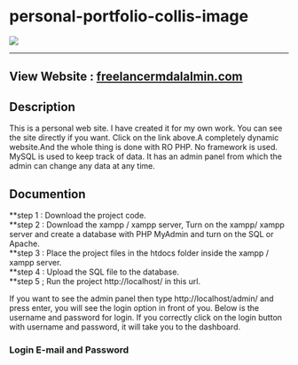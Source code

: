 # personal-portfolio-collis-image
<a href="https://files.fm/u/rpjbmgue7#/view/FMA%20Developer.png"><img src="https://files.fm/thumb_show.php?i=2wdu3a87t"></a>
<hr>

## View Website : [freelancermdalalmin.com](https://www.freelancermdalalmin.com/)

## Description
<p>
  This is a personal web site. I have created it for my own work. You can see the site directly if you want. Click on the link above.A completely dynamic website.And the whole thing is done with RO PHP. No framework is used. MySQL is used to keep track of data. It has an admin panel from which the admin can change any data at any time.
</p>

## Documention
<p>
  **step 1 : Download the project code. <br>
  **step 2 : Download the xampp / xampp server, Turn on the xampp/ xampp server and create a database with PHP MyAdmin and turn on the SQL or Apache. <br>
  **step 3 : Place the project files in the htdocs folder inside the xampp / xampp server. <br>
  **step 4 : Upload the SQL file to the database. <br>
  **step 5 ; Run the project http://localhost/ in this url. <br>
  
  If you want to see the admin panel then type http://localhost/admin/ and press enter, you will see the login option in front of you. Below is the username and password for login. If you correctly click on the login button with username and password, it will take you to the dashboard. <br>
  
  ### Login E-mail and Password



</p>
